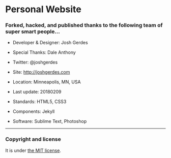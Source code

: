 # Personal Website

### Forked, hacked, and published thanks to the following team of super smart people...

* Developer & Designer: Josh Gerdes
* Special Thanks:  Dale Anthony
* Twitter: @joshgerdes
* Site: http://joshgerdes.com
* Location: Minneapolis, MN, USA

* Last update: 20180209
* Standards: HTML5, CSS3
* Components: Jekyll
* Software: Sublime Text, Photoshop

---

### Copyright and license

It is under [the MIT license](/LICENSE).
